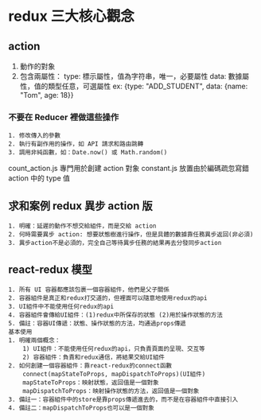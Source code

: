 # redux 三大核心觀念

## action

1. 動作的對象
2. 包含兩屬性：
   type: 標示屬性，值為字符串，唯一，必要屬性
   data: 數據屬性，值的類型任意，可選屬性
   ex: {type: "ADD_STUDENT", data: {name: "Tom", age: 18}}

### 不要在 Reducer 裡做這些操作

    1. 修改傳入的參數
    2. 執行有副作用的操作，如 API 請求和路由跳轉
    3. 調用非純函數，如：Date.now() 或 Math.random()

count_action.js 專門用於創建 action 對象
constant.js 放置由於編碼疏忽寫錯 action 中的 type 值

## 求和案例 redux 異步 action 版

    1. 明確：延遲的動作不想交給組件，而是交給 action
    2. 何時需要異步 action: 想要狀態樹進行操作，但是具體的數據靠任務異步返回(非必須)
    3. 異步action不是必須的，完全自己等待異步任務的結果再去分發同步action

## react-redux 模型

    1. 所有 UI 容器都應該包裹一個容器組件，他們是父子關係
    2. 容器組件是真正和redux打交道的，但裡面可以隨意地使用redux的api
    3. UI組件中不能使用任何redux的api
    4. 容器組件會傳給UI組件：(1)redux中所保存的狀態 (2)用於操作狀態的方法
    5. 備註：容器UI傳遞：狀態、操作狀態的方法，均通過props傳遞
    基本使用
    1. 明確兩個概念：
        1) UI組件：不能使用任何redux的api，只負責頁面的呈現、交互等
        2) 容器組件：負責和redux通信，將結果交給UI組件
    2. 如何創建一個容器組件：靠react-redux的connect函數
        connect(mapStateToProps, mapDispatchToProps)(UI組件)
        mapStateToProps：映射狀態，返回值是一個對象
        mapDispatchToProps：映射操作狀態的方法，返回值是一個對象
    3. 備註一：容器組件中的store是靠props傳遞進去的，而不是在容器組件中直接引入
    4. 備註二：mapDispatchToProps也可以是一個對象
